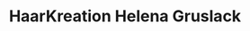 ---
title: "HaarKreation Helena Gruslack"
url: /gummersbach/haarkreation-helena-gruslack/
shop: Friseur
---